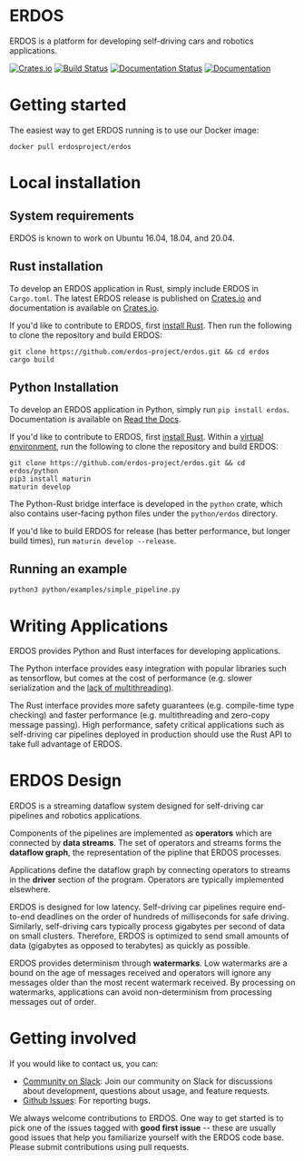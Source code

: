 # ERDOS

ERDOS is a platform for developing self-driving cars and robotics applications.

[![Crates.io][crates-badge]][crates-url]
[![Build Status](https://github.com/erdos-project/erdos/workflows/CI/badge.svg)](https://github.com/erdos-project/erdos/actions)
[![Documentation Status](https://readthedocs.org/projects/erdos/badge/?version=latest)](https://erdos.readthedocs.io/en/latest/?badge=latest)
[![Documentation](https://docs.rs/erdos/badge.svg)](https://docs.rs/erdos/)

[crates-badge]: https://img.shields.io/crates/v/erdos.svg
[crates-url]: https://crates.io/crates/erdos

# Getting started

The easiest way to get ERDOS running is to use our Docker image:

```console
docker pull erdosproject/erdos
```

# Local installation

## System requirements

ERDOS is known to work on Ubuntu 16.04, 18.04, and 20.04.

## Rust installation

To develop an ERDOS application in Rust, simply include ERDOS in `Cargo.toml`.
The latest ERDOS release is published on
[Crates.io](https://crates.io/crates/erdos)
and documentation is available on [Crates.io](https://crates.io/crates/erdos).

If you'd like to contribute to ERDOS, first
[install Rust](https://www.rust-lang.org/tools/install).
Then run the following to clone the repository and build ERDOS:
```console
git clone https://github.com/erdos-project/erdos.git && cd erdos
cargo build
```

## Python Installation

To develop an ERDOS application in Python, simply run
`pip install erdos`. Documentation is available on
[Read the Docs](https://erdos.readthedocs.io/en/stable/).

If you'd like to contribute to ERDOS, first
[install Rust](https://www.rust-lang.org/tools/install).
Within a [virtual environment](https://docs.python.org/3/tutorial/venv.html),
run the following to clone the repository and build ERDOS:
```console
git clone https://github.com/erdos-project/erdos.git && cd erdos/python
pip3 install maturin
maturin develop
```

The Python-Rust bridge interface is developed in the `python` crate, which
also contains user-facing python files under the `python/erdos` directory.

If you'd like to build ERDOS for release (has better performance, but longer
build times), run `maturin develop --release`.

## Running an example

```console
python3 python/examples/simple_pipeline.py
```

# Writing Applications

ERDOS provides Python and Rust interfaces for developing applications.

The Python interface provides easy integration with popular libraries
such as tensorflow, but comes at the cost of performance
(e.g. slower serialization and the [lack of multithreading](https://wiki.python.org/moin/GlobalInterpreterLock)).

The Rust interface provides more safety guarantees
(e.g. compile-time type checking) and faster performance
(e.g. multithreading and zero-copy message passing).
High performance, safety critical applications such as
self-driving car pipelines deployed in production should use the
Rust API to take full advantage of ERDOS.

# ERDOS Design

ERDOS is a streaming dataflow system designed for self-driving car
pipelines and robotics applications.

Components of the pipelines are implemented as **operators** which
are connected by **data streams**. The set of operators and streams
forms the **dataflow graph**, the representation of the pipline that
ERDOS processes.

Applications define the dataflow graph by connecting operators to streams
in the **driver** section of the program. Operators are typically
implemented elsewhere.

ERDOS is designed for low latency. Self-driving car pipelines require
end-to-end deadlines on the order of hundreds of milliseconds for safe
driving. Similarly, self-driving cars typically process gigabytes per
second of data on small clusters. Therefore, ERDOS is optimized to
send small amounts of data (gigabytes as opposed to terabytes)
as quickly as possible.

ERDOS provides determinism through **watermarks**. Low watermarks
are a bound on the age of messages received and operators will ignore
any messages older than the most recent watermark received. By processing
on watermarks, applications can avoid non-determinism from processing
messages out of order.

# Getting involved

If you would like to contact us, you can:
* [Community on Slack](https://forms.gle/KXwSrjM6ZqRi2MT18): Join our community
on Slack for discussions about development, questions about usage, and feature
requests.
* [Github Issues](https://github.com/erdos-project/erdos/issues): For reporting
bugs.

We always welcome contributions to ERDOS. One way to get started is to
pick one of the issues tagged with **good first issue** -- these are usually good issues that help you familiarize yourself with the ERDOS
code base. Please submit contributions using pull requests.

